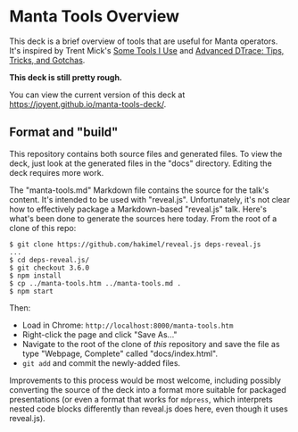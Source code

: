 # Manta Tools Overview

This deck is a brief overview of tools that are useful for Manta operators.
It's inspired by Trent Mick's [Some Tools I
Use](https://github.com/trentm/talk-some-tools-i-use) and [Advanced DTrace:
Tips, Tricks, and Gotchas](http://dtrace.org/resources/bmc/dtrace_tips.pdf).

**This deck is still pretty rough.**

You can view the current version of this deck at
https://joyent.github.io/manta-tools-deck/.


## Format and "build"

This repository contains both source files and generated files.  To view the
deck, just look at the generated files in the "docs" directory.  Editing the
deck requires more work.

The "manta-tools.md" Markdown file contains the source for the talk's content.
It's intended to be used with "reveal.js".  Unfortunately, it's not clear how to
effectively package a Markdown-based "reveal.js" talk.  Here's what's been done
to generate the sources here today.  From the root of a clone of this repo:

    $ git clone https://github.com/hakimel/reveal.js deps-reveal.js
    ...
    $ cd deps-reveal.js/
    $ git checkout 3.6.0
    $ npm install
    $ cp ../manta-tools.htm ../manta-tools.md .
    $ npm start

Then:

* Load in Chrome: `http://localhost:8000/manta-tools.htm`
* Right-click the page and click "Save As..."
* Navigate to the root of the clone of *this* repository and save the file as
  type "Webpage, Complete" called "docs/index.html".
* `git add` and commit the newly-added files.

Improvements to this process would be most welcome, including possibly
converting the source of the deck into a format more suitable for packaged
presentations (or even a format that works for `mdpress`, which interprets
nested code blocks differently than reveal.js does here, even though it uses
reveal.js).
